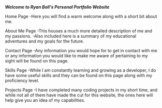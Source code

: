 ***Welcome to Ryan Boll's Personal Portfolio Website***

Home Page
-Here you will find a warm welcome along with a short bit about me.

About Me Page
-This houses a much more detailed description of me and my passions.
-Also included here is a summary of my educational adventures and my goals for the future.

Contact Page
-Any information you would hope for to get in contact with me or any information you would like
to make me aware of pertaining to my sight will be found on this page.

Skills Page
-While I am constantly learning and growing as a developer, I do have some useful skills and 
they can be found on this page along with my proficiency level.

Projects Page
-I have completed many coding projects in my short time, and while not all of them have made
the cut for this website, the ones here will help give you an idea of my capabilities.
